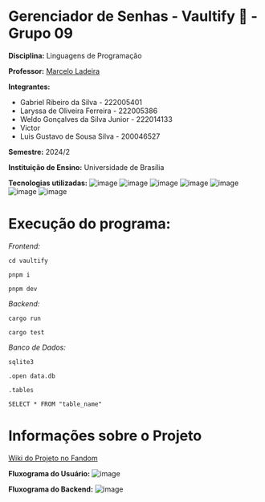 # Gerenciador de Senhas - Vaultify 🔐 - Grupo 09

**Disciplina:** Linguagens de Programação

**Professor:** [Marcelo Ladeira](https://buscatextual.cnpq.br/buscatextual/visualizacv.do)

**Integrantes:**
* Gabriel Ribeiro da Silva - 222005401
* Laryssa de Oliveira Ferreira - 222005386
* Weldo Gonçalves da Silva Junior - 222014133
* Victor
* Luis Gustavo de Sousa Silva - 200046527

**Semestre:** 2024/2

**Instituição de Ensino:** Universidade de Brasília


**Tecnologias utilizadas:** 
![image](https://img.shields.io/badge/Rust-000000?style=for-the-badge&logo=rust&logoColor=white)
![image](https://img.shields.io/badge/next%20js-000000?style=for-the-badge&logo=nextdotjs&logoColor=white)
![image](https://img.shields.io/badge/React-20232A?style=for-the-badge&logo=react&logoColor=61DAFB)
![image](https://img.shields.io/badge/TypeScript-007ACC?style=for-the-badge&logo=typescript&logoColor=white)
![image](https://img.shields.io/badge/Tailwind_CSS-38B2AC?style=for-the-badge&logo=tailwind-css&logoColor=white)
![image](https://img.shields.io/badge/Figma-F24E1E?style=for-the-badge&logo=figma&logoColor=white)
![image](https://img.shields.io/badge/Sqlite-003B57?style=for-the-badge&logo=sqlite&logoColor=white)

# Execução do programa:

*Frontend:*

```cd vaultify ```

```pnpm i```

```pnpm dev```

*Backend:*

```cargo run```

```cargo test```

*Banco de Dados:*

```sqlite3```

```.open data.db```

```.tables```

```SELECT * FROM "table_name"```

# Informações sobre o Projeto

[Wiki do Projeto no Fandom](https://buscatextual.cnpq.br/buscatextual/visualizacv.do)

**Fluxograma do Usuário:**
![image](https://i.postimg.cc/1Xz2PnrN/user-Valtify-2-drawio.png)

**Fluxograma do Backend:**
![image](https://i.postimg.cc/J4N6gQLd/user-Valtify-4-drawio.png)

